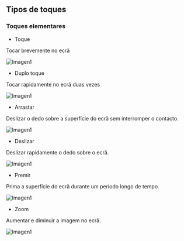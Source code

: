 ## Tipos de toques

### Toques elementares


* Toque

Tocar brevemente no ecrã

![Imagen1](http://static.energysistem.com/images/manuals/39530/535569b2b5b35.jpg)

* Duplo toque

Tocar rapidamente no ecrã duas vezes

![Imagen1](http://static.energysistem.com/images/manuals/39530/535569bdd9805.jpg)

* Arrastar

Deslizar o dedo sobre a superfície do ecrã sem interromper o contacto.

![Imagen1](http://static.energysistem.com/images/manuals/39530/535569cfdb51d.jpg)

* Deslizar

Deslizar rapidamente o dedo sobre o ecrã.

![Imagen1](http://static.energysistem.com/images/manuals/39530/53556aaed15c2.jpg)

* Premir

Prima a superfície do ecrã durante um período longo de tempo.

![Imagen1](http://static.energysistem.com/images/manuals/39530/53556aedbd1e1.jpg)

* Zoom

Aumentar e diminuir a imagem no ecrã.

![Imagen1](http://static.energysistem.com/images/manuals/39530/53556afc48900.jpg)

